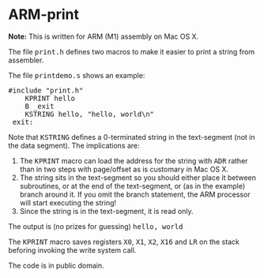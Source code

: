 # ARM-print
<b>Note:</b> This is written for ARM (M1) assembly on Mac OS X.
<p>
The file <tt>print.h</tt> defines two macros to make it easier
to print a string from assembler.
</p>
The file <tt>printdemo.s</tt> shows an example:
<pre>
#include "print.h"
	KPRINT hello
	B _exit
	KSTRING hello, "hello, world\n"
_exit:
</pre>
Note that <tt>KSTRING</tt> defines a 0-terminated string in the
text-segment (not in the data segment).  The implications are:
<ol>
<li> The <tt>KPRINT</tt> macro can load the address for the string
with <tt>ADR</tt> rather than in two steps with page/offset as
is customary in Mac OS X.</li>
<li> The string sits in the text-segment so you should either place
it between subroutines, or at the end of the text-segment, or
(as in the example) branch around it.  If you omit the branch statement,
the ARM processor will start executing the string!</li>
<li> Since the string is in the text-segment, it is read only.</li>
</ol>
<p>
The output is (no prizes for guessing) <tt>hello, world</tt>
</p>
<p>
The <tt>KPRINT</tt> macro saves registers
<tt>X0</tt>, 
<tt>X1</tt>, 
<tt>X2</tt>, 
<tt>X16</tt> and
<tt>LR</tt> on the stack beforing invoking the write system call.
</p>
<p>
The code is in public domain.
</p>
